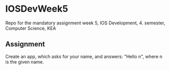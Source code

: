# IOSDevWeek5
Repo for the mandatory assignment week 5, IOS Development, 4. semester, Computer Science, KEA

## Assignment
Create an app, which asks for your name, and answers: "Hello n", where n is the given name.
